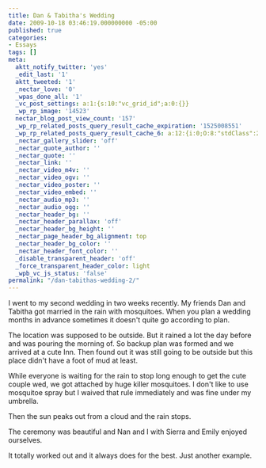 ```yaml
---
title: Dan & Tabitha's Wedding
date: 2009-10-18 03:46:19.000000000 -05:00
published: true
categories:
- Essays
tags: []
meta:
  aktt_notify_twitter: 'yes'
  _edit_last: '1'
  aktt_tweeted: '1'
  _nectar_love: '0'
  _wpas_done_all: '1'
  _vc_post_settings: a:1:{s:10:"vc_grid_id";a:0:{}}
  _wp_rp_image: '14523'
  nectar_blog_post_view_count: '157'
  _wp_rp_related_posts_query_result_cache_expiration: '1525008551'
  _wp_rp_related_posts_query_result_cache_6: a:12:{i:0;O:8:"stdClass":2:{s:7:"post_id";s:4:"4431";s:5:"score";s:18:"58.826323593589315";}i:1;O:8:"stdClass":2:{s:7:"post_id";s:3:"253";s:5:"score";s:18:"22.732195458963194";}i:2;O:8:"stdClass":2:{s:7:"post_id";s:4:"1254";s:5:"score";s:18:"17.454080799724295";}i:3;O:8:"stdClass":2:{s:7:"post_id";s:4:"4437";s:5:"score";s:18:"16.020725443714184";}i:4;O:8:"stdClass":2:{s:7:"post_id";s:3:"228";s:5:"score";s:18:"16.020725443714184";}i:5;O:8:"stdClass":2:{s:7:"post_id";s:4:"2335";s:5:"score";s:18:"12.604896800154755";}i:6;O:8:"stdClass":2:{s:7:"post_id";s:3:"198";s:5:"score";s:18:"11.782059702383707";}i:7;O:8:"stdClass":2:{s:7:"post_id";s:4:"4420";s:5:"score";s:18:"10.971129486161791";}i:8;O:8:"stdClass":2:{s:7:"post_id";s:4:"2289";s:5:"score";s:18:"10.971129486161791";}i:9;O:8:"stdClass":2:{s:7:"post_id";s:3:"288";s:5:"score";s:18:"10.971129486161791";}i:10;O:8:"stdClass":2:{s:7:"post_id";s:4:"4427";s:5:"score";s:18:"10.395765341263816";}i:11;O:8:"stdClass":2:{s:7:"post_id";s:3:"241";s:5:"score";s:18:"10.395765341263816";}}
  _nectar_gallery_slider: 'off'
  _nectar_quote_author: ''
  _nectar_quote: ''
  _nectar_link: ''
  _nectar_video_m4v: ''
  _nectar_video_ogv: ''
  _nectar_video_poster: ''
  _nectar_video_embed: ''
  _nectar_audio_mp3: ''
  _nectar_audio_ogg: ''
  _nectar_header_bg: ''
  _nectar_header_parallax: 'off'
  _nectar_header_bg_height: ''
  _nectar_page_header_bg_alignment: top
  _nectar_header_bg_color: ''
  _nectar_header_font_color: ''
  _disable_transparent_header: 'off'
  _force_transparent_header_color: light
  _wpb_vc_js_status: 'false'
permalink: "/dan-tabithas-wedding-2/"
---
```

I went to my second wedding in two weeks recently. My friends Dan and Tabitha got married in the rain with mosquitoes. When you plan a wedding months in advance sometimes it doesn't quite go according to plan.

The location was supposed to be outside. But it rained a lot the day before and was pouring the morning of. So backup plan was formed and we arrived at a cute Inn. Then found out it was still going to be outside but this place didn't have a foot of mud at least.

While everyone is waiting for the rain to stop long enough to get the cute couple wed, we got attached by huge killer mosquitoes. I don't like to use mosquitoe spray but I waived that rule immediately and was fine under my umbrella.

Then the sun peaks out from a cloud and the rain stops.

The ceremony was beautiful and Nan and I with Sierra and Emily enjoyed ourselves.

It totally worked out and it always does for the best. Just another example.</p>
